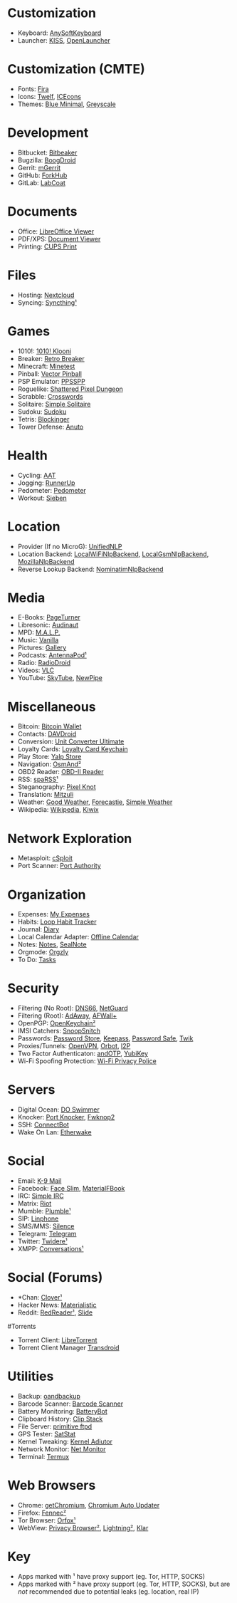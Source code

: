 # Customization
* Keyboard: [AnySoftKeyboard](https://f-droid.org/packages/com.menny.android.anysoftkeyboard)
* Launcher: [KISS](https://f-droid.org/packages/fr.neamar.kiss), [OpenLauncher](https://f-droid.org/packages/com.benny.openlauncher)

# Customization (CMTE)
* Fonts: [Fira](https://f-droid.org/packages/org.mmk2410.cyngn.theme.fira)
* Icons: [Twelf](https://f-droid.org/packages/org.twelf.cmtheme), [ICEcons](https://f-droid.org/packages/com.dkanada.icecons)
* Themes: [Blue Minimal](https://f-droid.org/packages/de.baumann.thema), [Greyscale](https://f-droid.org/packages/it.lucci.cm.greyscaletheme)

# Development
* Bitbucket: [Bitbeaker](https://f-droid.org/packages/com.saibotd.bitbeaker)
* Bugzilla: [BoogDroid](https://f-droid.org/packages/me.johnmh.boogdroid)
* Gerrit: [mGerrit](https://f-droid.org/packages/com.jbirdvegas.mgerrit)
* GitHub: [ForkHub](https://f-droid.org/packages/jp.forkhub)
* GitLab: [LabCoat](https://f-droid.org/packages/com.commit451.gitlab)

# Documents
* Office: [LibreOffice Viewer](https://f-droid.org/packages/org.documentfoundation.libreoffice)
* PDF/XPS: [Document Viewer](https://f-droid.org/packages/org.sufficientlysecure.viewer) 
* Printing: [CUPS Print](https://f-droid.org/packages/io.github.benoitduffez.cupsprint)

# Files
* Hosting: [Nextcloud](https://f-droid.org/packages/com.nextcloud.android.beta)
* Syncing: [Syncthing¹](https://f-droid.org/packages/com.nutomic.syncthingandroid)

# Games
* 1010!: [1010! Klooni](https://f-droid.org/packages/io.github.lonamiwebs.klooni)
* Breaker: [Retro Breaker](https://f-droid.org/packages/br.usp.ime.retrobreaker)
* Minecraft: [Minetest](https://f-droid.org/packages/net.minetest.minetest)
* Pinball: [Vector Pinball](https://f-droid.org/packages/com.dozingcatsoftware.bouncy)
* PSP Emulator: [PPSSPP](https://f-droid.org/packages/org.ppsspp.ppsspp)
* Roguelike: [Shattered Pixel Dungeon](https://f-droid.org/packages/com.shatteredpixel.shatteredpixeldungeon)
* Scrabble: [Crosswords](https://f-droid.org/packages/org.eehouse.android.xw4)
* Solitaire: [Simple Solitaire](https://f-droid.org/packages/de.tobiasbielefeld.solitaire)
* Sudoku: [Sudoku](https://f-droid.org/packages/org.secuso.privacyfriendlysudoku)
* Tetris: [Blockinger](https://f-droid.org/packages/org.blockinger.game)
* Tower Defense: [Anuto](https://f-droid.org/repository/browse?fdid=ch.logixisland.anuto)

# Health
* Cycling: [AAT](https://f-droid.org/repository/browse?fdid=ch.bailu.aat)
* Jogging: [RunnerUp](https://f-droid.org/repository/browse?fdid=org.runnerup)
* Pedometer: [Pedometer](https://f-droid.org/repository/browse?fdid=org.secuso.privacyfriendlyactivitytracker)
* Workout: [Sieben](https://f-droid.org/repository/browse?fdid=de.baumann.sieben)

# Location
* Provider (If no MicroG): [UnifiedNLP](https://f-droid.org/packages/org.microg.nlp)
* Location Backend: [LocalWiFiNlpBackend](https://f-droid.org/packages/org.fitchfamily.android.wifi_backend), [LocalGsmNlpBackend](https://f-droid.org/packages/org.fitchfamily.android.gsmlocation), [MozillaNlpBackend](https://f-droid.org/packages/org.microg.nlp.backend.ichnaea)
* Reverse Lookup Backend: [NominatimNlpBackend](https://f-droid.org/packages/org.microg.nlp.backend.nominatim)

# Media
* E-Books: [PageTurner](https://f-droid.org/packages/net.nightwhistler.pageturner)
* Libresonic: [Audinaut](https://f-droid.org/packages/net.nullsum.audinaut)
* MPD: [M.A.L.P.](https://f-droid.org/packages/org.gateshipone.malp)
* Music: [Vanilla](https://f-droid.org/packages/ch.blinkenlights.android.vanilla)
* Pictures: [Gallery](https://f-droid.org/packages/com.simplemobiletools.gallery)
* Podcasts: [AntennaPod¹](https://f-droid.org/packages/de.danoeh.antennapod)
* Radio: [RadioDroid](https://f-droid.org/packages/net.programmierecke.radiodroid2)
* Videos: [VLC](https://f-droid.org/packages/org.videolan.vlc)
* YouTube: [SkyTube](https://f-droid.org/packages/free.rm.skytube.oss), [NewPipe](https://f-droid.org/packages/org.schabi.newpipe)

# Miscellaneous
* Bitcoin: [Bitcoin Wallet](https://f-droid.org/packages/de.schildbach.wallet)
* Contacts: [DAVDroid](https://f-droid.org/packages/at.bitfire.davdroid)
* Conversion: [Unit Converter Ultimate](https://f-droid.org/packages/com.physphil.android.unitconverterultimate)
* Loyalty Cards: [Loyalty Card Keychain](https://f-droid.org/packages/protect.card_locker)
* Play Store: [Yalp Store](https://f-droid.org/packages/com.github.yeriomin.yalpstore)
* Navigation: [OsmAnd²](https://f-droid.org/packages/net.osmand.plus)
* OBD2 Reader: [OBD-II Reader](https://f-droid.org/packages/com.github.pires.obd.reader)
* RSS: [spaRSS¹](https://f-droid.org/packages/net.etuldan.sparss.floss)
* Steganography: [Pixel Knot](https://f-droid.org/packages/info.guardianproject.pixelknot)
* Translation: [Mitzuli](https://f-droid.org/packages/com.mitzuli)
* Weather: [Good Weather](https://f-droid.org/packages/org.asdtm.goodweather), [Forecastie](https://f-droid.org/packages/cz.martykan.forecastie), [Simple Weather](https://f-droid.org/packages/com.a5corp.weather)
* Wikipedia: [Wikipedia](https://f-droid.org/packages/org.wikipedia), [Kiwix](https://f-droid.org/packages/org.kiwix.kiwixmobile)

# Network Exploration
* Metasploit: [cSploit](https://f-droid.org/repository/browse/?ffdid=org.csploit.android)
* Port Scanner: [Port Authority](https://f-droid.org/packages/com.aaronjwood.portauthority)

# Organization
* Expenses: [My Expenses](https://f-droid.org/packages/org.totschnig.myexpenses)
* Habits: [Loop Habit Tracker](https://f-droid.org/packages/org.isoron.uhabits)
* Journal: [Diary](https://f-droid.org/packages/org.billthefarmer.diary)
* Local Calendar Adapter: [Offline Calendar](https://f-droid.org/packages/org.sufficientlysecure.localcalendar)
* Notes: [Notes](https://f-droid.org/packages/org.secuso.privacyfriendlynotes), [SealNote](https://f-droid.org/packages/com.twistedplane.sealnote)
* Orgmode: [Orgzly](https://f-droid.org/packages/com.orgzly)
* To Do: [Tasks](https://f-droid.org/packages/org.tasks)

# Security
* Filtering (No Root): [DNS66](https://f-droid.org/packages/org.jak_linux.dns66), [NetGuard](https://f-droid.org/packages/eu.faircode.netguard)
* Filtering (Root): [AdAway](https://f-droid.org/packages/org.adaway), [AFWall+](https://f-droid.org/packages/dev.ukanth.ufirewall)
* OpenPGP: [OpenKeychain²](https://f-droid.org/packages/org.sufficientlysecure.keychain)
* IMSI Catchers: [SnoopSnitch](https://f-droid.org/packages/de.srlabs.snoopsnitch)
* Passwords: [Password Store](https://f-droid.org/packages/com.zeapo.pwdstore), [Keepass](https://f-droid.org/packages/com.android.keepass), [Password Safe](https://f-droid.org/packages/com.jefftharris.passwdsafe), [Twik](https://f-droid.org/packages/com.reddyetwo.hashmypass.app)
* Proxies/Tunnels: [OpenVPN](https://f-droid.org/packages/de.blinkt.openvpn), [Orbot](https://f-droid.org/packages/org.torproject.android), [I2P](https://f-droid.org/packages/net.i2p.android.router)
* Two Factor Authenticaton: [andOTP](https://f-droid.org/packages/org.shadowice.flocke.andotp), [YubiKey](https://f-droid.org/packages/com.yubico.yubioath)
* Wi-Fi Spoofing Protection: [Wi-Fi Privacy Police](https://f-droid.org/packages/be.uhasselt.privacypolice)

# Servers
* Digital Ocean: [DO Swimmer](https://f-droid.org/packages/com.yassirh.digitalocean)
* Knocker: [Port Knocker](https://f-droid.org/packages/com.xargsgrep.portknocker), [Fwknop2](https://f-droid.org/packages/org.cipherdyne.fwknop2)
* SSH: [ConnectBot](https://f-droid.org/packages/org.connectbot)
* Wake On Lan: [Etherwake](https://f-droid.org/packages/org.schabi.etherwake)

# Social
* Email: [K-9 Mail](https://f-droid.org/packages/com.fsck.k9)
* Facebook: [Face Slim](https://f-droid.org/packages/org.indywidualni.fblite), [MaterialFBook](https://f-droid.org/packages/me.zeeroooo.materialfb)
* IRC: [Simple IRC](https://f-droid.org/packages/tk.jordynsmediagroup.simpleirc.fdroid)
* Matrix: [Riot](https://f-droid.org/packages/im.vector.alpha)
* Mumble: [Plumble¹](https://f-droid.org/packages/com.morlunk.mumbleclient)
* SIP: [Linphone](https://f-droid.org/packages/org.linphone)
* SMS/MMS: [Silence](https://f-droid.org/packages/org.smssecure.smssecure)
* Telegram: [Telegram](https://f-droid.org/packages/org.telegram.messenger)
* Twitter: [Twidere¹](https://f-droid.org/packages/org.mariotaku.twidere)
* XMPP: [Conversations¹](https://f-droid.org/packages/eu.siacs.conversations)

# Social (Forums)
* *Chan: [Clover¹](https://f-droid.org/packages/org.floens.chan)
* Hacker News: [Materialistic](https://f-droid.org/packages/io.github.hidroh.materialistic)
* Reddit: [RedReader¹](https://f-droid.org/packages/org.quantumbadger.redreader), [Slide](https://f-droid.org/packages/me.ccrama.redditslide)

#Torrents
* Torrent Client: [LibreTorrent](https://f-droid.org/packages/org.proninyaroslav.libretorrent)
* Torrent Client Manager [Transdroid](https://f-droid.org/packages/org.transdroid.full)

# Utilities
* Backup: [oandbackup](https://f-droid.org/packages/dk.jens.backup)
* Barcode Scanner: [Barcode Scanner](https://f-droid.org/packages/com.google.zxing.client.android)
* Battery Monitoring: [BatteryBot](https://f-droid.org/packages/com.darshancomputing.BatteryIndicatorPro)
* Clipboard History: [Clip Stack](https://f-droid.org/packages/com.catchingnow.tinyclipboardmanager)
* File Server: [primitive ftpd](https://f-droid.org/packages/org.primftpd)
* GPS Tester: [SatStat](https://f-droid.org/packages/com.vonglasow.michael.satstat)
* Kernel Tweaking: [Kernel Adiutor](https://f-droid.org/packages/com.grarak.kerneladiutor)
* Network Monitor: [Net Monitor](https://f-droid.org/packages/org.secuso.privacyfriendlynetmonitor)
* Terminal: [Termux](https://f-droid.org/packages/com.termux)

# Web Browsers
* Chrome: [getChromium](https://f-droid.org/packages/com.anddevw.getchromium), [Chromium Auto Updater](https://f-droid.org/packages/com.dosse.chromiumautoupdater)
* Firefox: [Fennec²](https://f-droid.org/packages/org.mozilla.fennec_fdroid)
* Tor Browser: [Orfox¹](https://f-droid.org/packages/info.guardianproject.orfox)
* WebView: [Privacy Browser²](https://f-droid.org/packages/com.stoutner.privacybrowser.standard), [Lightning²](https://f-droid.org/packages/acr.browser.lightning), [Klar](https://f-droid.org/packages/org.mozilla.klar)

# Key
* Apps marked with ¹ have proxy support (eg. Tor, HTTP, SOCKS)
* Apps marked with ² have proxy support (eg. Tor, HTTP, SOCKS), but are *not* recommended due to potential leaks (eg. location, real IP)
